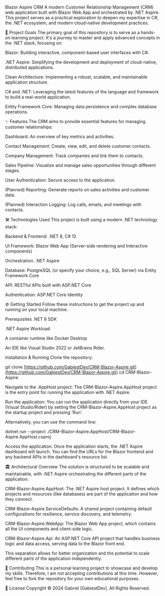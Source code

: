 Blazor Aspire CRM
A modern Customer Relationship Management (CRM) web application built with Blazor Web App and orchestrated by .NET Aspire. This project serves as a practical exploration to deepen my expertise in C#, the .NET ecosystem, and modern cloud-native development practices.

🚀 Project Goals
The primary goal of this repository is to serve as a hands-on learning project. It's a journey to master and apply advanced concepts in the .NET stack, focusing on:

Blazor: Building interactive, component-based user interfaces with C#.

.NET Aspire: Simplifying the development and deployment of cloud-native, distributed applications.

Clean Architecture: Implementing a robust, scalable, and maintainable application structure.

C# and .NET: Leveraging the latest features of the language and framework to build a real-world application.

Entity Framework Core: Managing data persistence and complex database operations.

✨ Features
The CRM aims to provide essential features for managing customer relationships:

Dashboard: An overview of key metrics and activities.

Contact Management: Create, view, edit, and delete customer contacts.

Company Management: Track companies and link them to contacts.

Sales Pipeline: Visualize and manage sales opportunities through different stages.

User Authentication: Secure access to the application.

(Planned) Reporting: Generate reports on sales activities and customer data.

(Planned) Interaction Logging: Log calls, emails, and meetings with contacts.

🛠️ Technologies Used
This project is built using a modern .NET technology stack:

Backend & Frontend: .NET 8, C# 12

UI Framework: Blazor Web App (Server-side rendering and Interactive components)

Orchestration: .NET Aspire

Database: PostgreSQL (or specify your choice, e.g., SQL Server) via Entity Framework Core

API: RESTful APIs built with ASP.NET Core

Authentication: ASP.NET Core Identity

⚙️ Getting Started
Follow these instructions to get the project up and running on your local machine.

Prerequisites
.NET 8 SDK

.NET Aspire Workload

A container runtime like Docker Desktop

An IDE like Visual Studio 2022 or JetBrains Rider.

Installation & Running
Clone the repository:

git clone [https://github.com/GabiestDev/CRM-Blazor-Aspire.git](https://github.com/GabiestDev/CRM-Blazor-Aspire.git)
cd CRM-Blazor-Aspire

Navigate to the .AppHost project:
The CRM-Blazor-Aspire.AppHost project is the entry point for running the application with .NET Aspire.

Run the application:
You can run the application directly from your IDE (Visual Studio/Rider) by setting the CRM-Blazor-Aspire.AppHost project as the startup project and pressing 'Run'.

Alternatively, you can use the command line:

dotnet run --project ./CRM-Blazor-Aspire.AppHost/CRM-Blazor-Aspire.AppHost.csproj

Access the application:
Once the application starts, the .NET Aspire dashboard will launch. You can find the URLs for the Blazor frontend and any backend APIs in the dashboard's resource list.

🏛️ Architectural Overview
The solution is structured to be scalable and maintainable, with .NET Aspire orchestrating the different parts of the application.

CRM-Blazor-Aspire.AppHost: The .NET Aspire host project. It defines which projects and resources (like databases) are part of the application and how they connect.

CRM-Blazor-Aspire.ServiceDefaults: A shared project containing default configurations for resilience, service discovery, and telemetry.

CRM-Blazor-Aspire.WebApp: The Blazor Web App project, which contains all the UI components and client-side logic.

CRM-Blazor-Aspire.Api: An ASP.NET Core API project that handles business logic and data access, serving data to the Blazor front end.

This separation allows for better organization and the potential to scale different parts of the application independently.

🤝 Contributing
This is a personal learning project to showcase and develop my skills. Therefore, I am not accepting contributions at this time. However, feel free to fork the repository for your own educational purposes.

📄 License
Copyright © 2024 Gabriel [GabiestDev]. All Rights Reserved.
